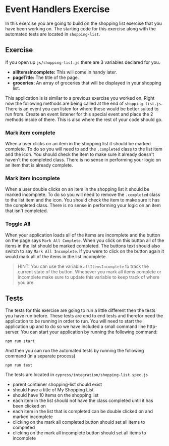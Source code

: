 # Event Handlers Exercise

In this exercise you are going to build on the shopping list exercise that you have been working on. The starting code for this exercise along with the automated tests are located in `shopping-list`.

## Exercise

If you open up `js/shopping-list.js` there are 3 variables declared for you. 

* **allItemsIncomplete:** This will come in handy later.
* **pageTitle:** The title of the page.
* **groceries:** An array of groceries that will be displayed in your shopping list.

This application is is similar to a previous exercise you worked on. Right now the following methods are being called at the end of `shopping-list.js`. There is an event you can listen for where these would be better suited to run from. Create an event listener for this special event and place the 2 methods inside of there. This is also where the rest of your code should go.

### Mark item complete

When a user clicks on an item in the shopping list it should be marked complete. To do so you will need to add the `.completed` class to the list item and the icon. You should check the item to make sure it already doesn't haven't the completed class. There is no sense in performing your logic on an item that is already complete.

### Mark item incomplete

When a user double clicks on an item in the shopping list it should be marked incomplete. To do so you will need to remove the `.completed` class to the list item and the icon. You should check the item to make sure it has the completed class. There is no sense in performing your logic on an item that isn't completed.

### Toggle All

When your application loads all of the items are incomplete and the button on the page says `Mark All Complete`. When you click on this button all of the items in the list should be marked completed. The buttons text should also switch to say `Mark All Incomplete`. If you were to click on the button again it would mark all of the items in the list incomplete.

> HINT: You can use the variable `allItemsIncomplete` to track the current state of the button. Whenever you mark all items complete or incomplete make sure to update this variable to keep track of where you are.


## Tests

The tests for this exercise are going to run a little different then the tests you have run before. These tests are end to end tests and therefor need the application to be running in order to run. You will need to start the application up and to do so we have included a small command line http-server. You can start your application by running the following command:

```
npm run start
```

And then you can run the automated tests by running the following command (in a separate process)

```
npm run test
```

The tests are located in `cypress/integration/shopping-list.spec.js`

* parent container shopping-list should exist
* should have a title of My Shopping List
* should have 10 items on the shopping list
* each item in the list should not have the class completed until it has been clicked on
* each item in the list that is completed can be double clicked on and marked incomplete
* clicking on the mark all completed button should set all items to completed
* clicking on the mark all incomplete button should set all items to incomplete
